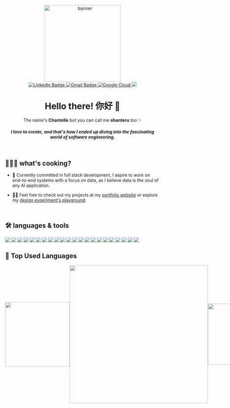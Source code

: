 



<div id="header" align="center">
   <img src="https://i.giphy.com/media/v1.Y2lkPTc5MGI3NjExYngxYXhreTZ6Z3dmaHVxb2p6ZTgwaGYwZWJ5ZjBoNm01Z3k5cXVieiZlcD12MV9pbnRlcm5hbF9naWZfYnlfaWQmY3Q9Zw/ptqAPgghLtHOa0SLJS/giphy.gif" alt="banner" width="250" height="250">

  <div id="badges">
    <a href="https://www.linkedin.com/in/chantelle-loh-yi-wei/">
      <img src="https://img.shields.io/badge/LinkedIn-blue?style=for-the-badge&logo=linkedin&logoColor=white" alt="LinkedIn Badge"/>
    </a>
    <a href="mailto:chantelle.lyw@gmail.com">
      <img src="https://img.shields.io/badge/Gmail-D14836?style=for-the-badge&logo=gmail&logoColor=white" alt="Gmail Badge"/>
    </a>
    <a href="https://www.cloudskillsboost.google/public_profiles/8a3583e9-d5f3-4f28-9e04-79396c9c49d1">
        <img alt="Google Cloud" title="View my Google Cloud Profile" src="https://img.shields.io/badge/Google_Cloud-4285F4?style=for-the-badge&logo=google-cloud&logoColor=white">
    </a>
    <a href="https://github.com/shanteru">
        <img src="https://komarev.com/ghpvc/?username=shanteru&color=blueviolet&style=for-the-badge&label=Profile+Views">
    </a>
  
  </div>


  <h1>
    Hello there! 你好  👋
   </h1>
   <p> The name's <b>Chantelle</b> but you can call me <b>shanteru</b> too ✨ </p>
</div>

<h4 align="center"><i>I love to create, and that's how I ended up diving into the fascinating world of software engineering.</i></h4>
<br>
<h2> 👩🏻‍🍳 what's cooking?</h2>

- 🌱  Currently committed in full stack development, I aspire to work on end-to-end systems with a focus on data, as I believe data is the soul of any AI application.

- 👨‍💻 Feel free to check out my projects at my <a href="https://clyw.vercel.app/" target="_blank">portfolio website</a> or explore my <a href="https://shanteru.vercel.app/" target="_blank">design experiment's playground</a>. 


<br />
<h2 align="left">🛠️ languages & tools</h2>
<div>
    <img src="https://img.shields.io/badge/Python-239120?style=for-the-badge&logo=python&logoColor=white" />
    <img src="https://img.shields.io/badge/c-%2300599C.svg?style=for-the-badge&logo=c&logoColor=white" />
    <img src="https://img.shields.io/badge/java-%23ED8B00.svg?style=for-the-badge&logo=java&logoColor=white" />
    <img src="https://img.shields.io/badge/R-276DC3?style=for-the-badge&logo=r&logoColor=white"/>
    <img src="https://img.shields.io/badge/TypeScript-007ACC?style=for-the-badge&logo=typescript&logoColor=white" />
    <img src="https://img.shields.io/badge/Next.js-000?logo=nextdotjs&logoColor=fff&style=for-the-badge" />
    <img src="https://img.shields.io/badge/MongoDB-4EA94B?style=for-the-badge&logo=mongodb&logoColor=white" />
    <img src="https://img.shields.io/badge/React-20232A?style=for-the-badge&logo=react&logoColor=white" />
    <img src="https://img.shields.io/badge/Node.js-43853D?style=for-the-badge&logo=node.js&logoColor=white" />
    <img src="https://img.shields.io/badge/Prisma-3982CE?style=for-the-badge&logo=Prisma&logoColor=white" />
    <img src="https://img.shields.io/badge/HTML5-F16529?style=for-the-badge&logo=html5&logoColor=white" />
    <img src="https://img.shields.io/badge/CSS3-1572B6?style=for-the-badge&logo=css3&logoColor=white" />
    <img src="https://img.shields.io/badge/JavaScript-F7DF1E?style=for-the-badge&logo=javascript&logoColor=white" />
    <img src="https://img.shields.io/badge/SASS-hotpink.svg?style=for-the-badge&logo=SASS&logoColor=white" />
    <img src="https://img.shields.io/badge/tailwindcss-%2338B2AC.svg?style=for-the-badge&logo=tailwind-css&logoColor=white" />
    <img src="https://img.shields.io/badge/Redux-593D88?style=for-the-badge&logo=redux&logoColor=white" />
    <img src="https://img.shields.io/badge/Vercel-000000?style=for-the-badge&logo=vercel&logoColor=white" />
    <img src="https://img.shields.io/badge/Firebase-FF9900?style=for-the-badge&logo=firebase&logoColor=white" />
    <img src="https://img.shields.io/badge/GIT-E44C30?style=for-the-badge&logo=git&logoColor=white" />
    <img src="https://img.shields.io/badge/figma-%23F24E1E.svg?style=for-the-badge&logo=figma&logoColor=white" />
    <img src="https://img.shields.io/badge/Markdown-000000?style=for-the-badge&logo=markdown&logoColor=white" />
    <img src="https://img.shields.io/badge/Dart-0175C2?style=for-the-badge&logo=dart&logoColor=white" />
</div>


<h2 align="left">🌟 Top Used Languages</h2>

<div style="display: flex; align-items: center; justify-content: space-between;">
    <img src="https://i.giphy.com/media/v1.Y2lkPTc5MGI3NjExdG96cDRxeTN2amx3NGR3bm1jeGRlc2FmemNnYnhzZWFmNzgyaTR5OSZlcD12MV9pbnRlcm5hbF9naWZfYnlfaWQmY3Q9cw/D734TX7eK9ZktSGYUE/giphy.gif" width="210" height="210" />
    <img width="450px" src="https://github-readme-stats.vercel.app/api/top-langs/?username=shanteru&layout=compact&langs_count=6&exclude_repo=JomStay-Hostel,JavaProgrammingPractice-II,JavaProgrammingPractice-I" />
    <img src="https://i.giphy.com/media/v1.Y2lkPTc5MGI3NjExNjdnd2pnYXJtYnR0NXp5YnJhdTdtcThjN2ljdnAxNDJybTZncnl0NSZlcD12MV9pbnRlcm5hbF9naWZfYnlfaWQmY3Q9cw/q7yK22GqmK0sNxdv8V/giphy.gif" width="200" height="200"  />
</div>












